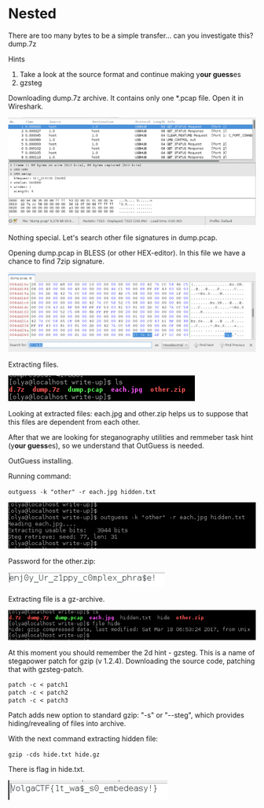 <h1>Nested</h1>

There are too many bytes to be a simple transfer... can you investigate this?
dump.7z

Hints

1. Take a look at the source format and continue making y**our guess**es
2. gzsteg


Downloading dump.7z archive. It contains only one *.pcap file. Open it in Wireshark.

![screenshot of sample](https://github.com/yogamaya/VolgaCTF_Quals_2017/blob/master/other/Screenshot%20from%202017-03-27%2013-29-34.png)

Nothing special. Let's search other file signatures in dump.pcap.

Opening dump.pcap in BLESS (or other HEX-editor). In this file we have a chance to find 7zip signature.

![screenshot of sample](https://github.com/yogamaya/VolgaCTF_Quals_2017/blob/master/other/Screenshot%20from%202017-03-27%2013-32-14.png)

Extracting files.

![screenshot of sample](https://github.com/yogamaya/VolgaCTF_Quals_2017/blob/master/other/Screenshot%20from%202017-03-27%2013-37-04.png)

Looking at extracted files: each.jpg and other.zip helps us to suppose that this files are dependent from each other.

After that we are looking for steganography utilities and remmeber task hint (y**our guess**es), so we understand that OutGuess is needed.

OutGuess installing.

Running command:

`outguess -k "other" -r each.jpg hidden.txt`

![screenshot of sample](https://github.com/yogamaya/VolgaCTF_Quals_2017/blob/master/other/Screenshot%20from%202017-03-27%2013-38-17.png)

Password for the other.zip:

![screenshot of sample](https://github.com/yogamaya/VolgaCTF_Quals_2017/blob/master/other/Screenshot%20from%202017-03-27%2013-38-48.png)

Extracting file is a gz-archive.

![screenshot of sample](https://github.com/yogamaya/VolgaCTF_Quals_2017/blob/master/other/Screenshot%20from%202017-03-27%2013-39-40.png)

At this moment you should remember the 2d hint - gzsteg. This is a name of stegapower patch for gzip (v 1.2.4).
Downloading the source code, patching that with gzsteg-patch.

```
patch -c < patch1
patch -c < patch2
patch -c < patch3
```

Patch adds new option to standard gzip: "-s" or "--steg", which provides hiding/revealing of files into archive.

With the next command extracting hidden file:

`gzip -cds hide.txt hide.gz`

There is flag in hide.txt.

![screenshot of sample](https://github.com/yogamaya/VolgaCTF_Quals_2017/blob/master/other/Screenshot%20from%202017-03-27%2013-42-17.png)
